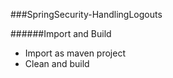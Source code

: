 ###SpringSecurity-HandlingLogouts

######Import and Build

  * Import as maven project
  * Clean and build
